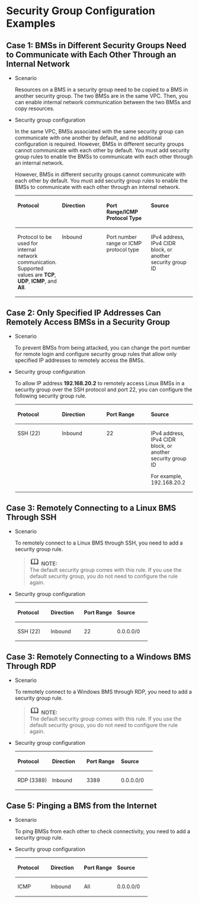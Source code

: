 # Security Group Configuration Examples<a name="EN-US_TOPIC_0140749075"></a>

## Case 1: BMSs in Different Security Groups Need to Communicate with Each Other Through an Internal Network<a name="section4744164052119"></a>

-   Scenario

    Resources on a BMS in a security group need to be copied to a BMS in another security group. The two BMSs are in the same VPC. Then, you can enable internal network communication between the two BMSs and copy resources.

-   Security group configuration

    In the same VPC, BMSs associated with the same security group can communicate with one another by default, and no additional configuration is required. However, BMSs in different security groups cannot communicate with each other by default. You must add security group rules to enable the BMSs to communicate with each other through an internal network.

    However, BMSs in different security groups cannot communicate with each other by default. You must add security group rules to enable the BMSs to communicate with each other through an internal network.

    <a name="table58694119222"></a>
    <table><thead align="left"><tr id="row1087231120228"><th class="cellrowborder" valign="top" width="25%" id="mcps1.1.5.1.1"><p id="p38731117224"><a name="p38731117224"></a><a name="p38731117224"></a>Protocol</p>
    </th>
    <th class="cellrowborder" valign="top" width="25%" id="mcps1.1.5.1.2"><p id="p18874111152218"><a name="p18874111152218"></a><a name="p18874111152218"></a>Direction</p>
    </th>
    <th class="cellrowborder" valign="top" width="25%" id="mcps1.1.5.1.3"><p id="p198751711112218"><a name="p198751711112218"></a><a name="p198751711112218"></a>Port Range/ICMP Protocol Type</p>
    </th>
    <th class="cellrowborder" valign="top" width="25%" id="mcps1.1.5.1.4"><p id="p987612111223"><a name="p987612111223"></a><a name="p987612111223"></a>Source</p>
    </th>
    </tr>
    </thead>
    <tbody><tr id="row108771811102212"><td class="cellrowborder" valign="top" width="25%" headers="mcps1.1.5.1.1 "><p id="p1987841117228"><a name="p1987841117228"></a><a name="p1987841117228"></a>Protocol to be used for internal network communication. Supported values are <strong id="b842352706192848"><a name="b842352706192848"></a><a name="b842352706192848"></a>TCP</strong>, <strong id="b842352706192851"><a name="b842352706192851"></a><a name="b842352706192851"></a>UDP</strong>, <strong id="b842352706192855"><a name="b842352706192855"></a><a name="b842352706192855"></a>ICMP</strong>, and <strong id="b842352706192858"><a name="b842352706192858"></a><a name="b842352706192858"></a>All</strong>.</p>
    </td>
    <td class="cellrowborder" valign="top" width="25%" headers="mcps1.1.5.1.2 "><p id="p78795112226"><a name="p78795112226"></a><a name="p78795112226"></a>Inbound</p>
    </td>
    <td class="cellrowborder" valign="top" width="25%" headers="mcps1.1.5.1.3 "><p id="p1988081172215"><a name="p1988081172215"></a><a name="p1988081172215"></a>Port number range or ICMP protocol type</p>
    </td>
    <td class="cellrowborder" valign="top" width="25%" headers="mcps1.1.5.1.4 "><p id="p8881141152212"><a name="p8881141152212"></a><a name="p8881141152212"></a>IPv4 address, IPv4 CIDR block, or another security group ID</p>
    </td>
    </tr>
    </tbody>
    </table>


## Case 2: Only Specified IP Addresses Can Remotely Access BMSs in a Security Group<a name="section175551446182411"></a>

-   Scenario

    To prevent BMSs from being attacked, you can change the port number for remote login and configure security group rules that allow only specified IP addresses to remotely access the BMSs.

-   Security group configuration

    To allow IP address  **192.168.20.2**  to remotely access Linux BMSs in a security group over the SSH protocol and port 22, you can configure the following security group rule.

    <a name="table939592217292"></a>
    <table><thead align="left"><tr id="row14399112282913"><th class="cellrowborder" valign="top" width="25%" id="mcps1.1.5.1.1"><p id="p640011222298"><a name="p640011222298"></a><a name="p640011222298"></a>Protocol</p>
    </th>
    <th class="cellrowborder" valign="top" width="25%" id="mcps1.1.5.1.2"><p id="p240119228296"><a name="p240119228296"></a><a name="p240119228296"></a>Direction</p>
    </th>
    <th class="cellrowborder" valign="top" width="25%" id="mcps1.1.5.1.3"><p id="p1640292262913"><a name="p1640292262913"></a><a name="p1640292262913"></a>Port Range</p>
    </th>
    <th class="cellrowborder" valign="top" width="25%" id="mcps1.1.5.1.4"><p id="p144030224297"><a name="p144030224297"></a><a name="p144030224297"></a>Source</p>
    </th>
    </tr>
    </thead>
    <tbody><tr id="row740482282910"><td class="cellrowborder" valign="top" width="25%" headers="mcps1.1.5.1.1 "><p id="p1740502282911"><a name="p1740502282911"></a><a name="p1740502282911"></a>SSH (22)</p>
    </td>
    <td class="cellrowborder" valign="top" width="25%" headers="mcps1.1.5.1.2 "><p id="p114068223298"><a name="p114068223298"></a><a name="p114068223298"></a>Inbound</p>
    </td>
    <td class="cellrowborder" valign="top" width="25%" headers="mcps1.1.5.1.3 "><p id="p20407172272919"><a name="p20407172272919"></a><a name="p20407172272919"></a>22</p>
    </td>
    <td class="cellrowborder" valign="top" width="25%" headers="mcps1.1.5.1.4 "><p id="p144081922162913"><a name="p144081922162913"></a><a name="p144081922162913"></a>IPv4 address, IPv4 CIDR block, or another security group ID</p>
    <p id="p1914761211308"><a name="p1914761211308"></a><a name="p1914761211308"></a>For example, 192.168.20.2</p>
    </td>
    </tr>
    </tbody>
    </table>


## Case 3: Remotely Connecting to a Linux BMS Through SSH<a name="section598913913262"></a>

-   Scenario

    To remotely connect to a Linux BMS through SSH, you need to add a security group rule.

    >![](public_sys-resources/icon-note.gif) **NOTE:**   
    >The default security group comes with this rule. If you use the default security group, you do not need to configure the rule again.  

-   Security group configuration

    <a name="table1385517143311"></a>
    <table><thead align="left"><tr id="row588161714332"><th class="cellrowborder" valign="top" width="25%" id="mcps1.1.5.1.1"><p id="p16897172333"><a name="p16897172333"></a><a name="p16897172333"></a>Protocol</p>
    </th>
    <th class="cellrowborder" valign="top" width="25%" id="mcps1.1.5.1.2"><p id="p179081717336"><a name="p179081717336"></a><a name="p179081717336"></a>Direction</p>
    </th>
    <th class="cellrowborder" valign="top" width="25%" id="mcps1.1.5.1.3"><p id="p109261743314"><a name="p109261743314"></a><a name="p109261743314"></a>Port Range</p>
    </th>
    <th class="cellrowborder" valign="top" width="25%" id="mcps1.1.5.1.4"><p id="p119341783314"><a name="p119341783314"></a><a name="p119341783314"></a>Source</p>
    </th>
    </tr>
    </thead>
    <tbody><tr id="row1994141717331"><td class="cellrowborder" valign="top" width="25%" headers="mcps1.1.5.1.1 "><p id="p199691712336"><a name="p199691712336"></a><a name="p199691712336"></a>SSH (22)</p>
    </td>
    <td class="cellrowborder" valign="top" width="25%" headers="mcps1.1.5.1.2 "><p id="p11971117113318"><a name="p11971117113318"></a><a name="p11971117113318"></a>Inbound</p>
    </td>
    <td class="cellrowborder" valign="top" width="25%" headers="mcps1.1.5.1.3 "><p id="p1898117103317"><a name="p1898117103317"></a><a name="p1898117103317"></a>22</p>
    </td>
    <td class="cellrowborder" valign="top" width="25%" headers="mcps1.1.5.1.4 "><p id="p129919171330"><a name="p129919171330"></a><a name="p129919171330"></a>0.0.0.0/0</p>
    </td>
    </tr>
    </tbody>
    </table>


## Case 3: Remotely Connecting to a Windows BMS Through RDP<a name="section3923173412303"></a>

-   Scenario

    To remotely connect to a Windows BMS through RDP, you need to add a security group rule.

    >![](public_sys-resources/icon-note.gif) **NOTE:**   
    >The default security group comes with this rule. If you use the default security group, you do not need to configure the rule again.  

-   Security group configuration

    <a name="table965119153116"></a>
    <table><thead align="left"><tr id="row365109123116"><th class="cellrowborder" valign="top" width="25%" id="mcps1.1.5.1.1"><p id="p766109193116"><a name="p766109193116"></a><a name="p766109193116"></a>Protocol</p>
    </th>
    <th class="cellrowborder" valign="top" width="25%" id="mcps1.1.5.1.2"><p id="p13661295317"><a name="p13661295317"></a><a name="p13661295317"></a>Direction</p>
    </th>
    <th class="cellrowborder" valign="top" width="25%" id="mcps1.1.5.1.3"><p id="p156611913114"><a name="p156611913114"></a><a name="p156611913114"></a>Port Range</p>
    </th>
    <th class="cellrowborder" valign="top" width="25%" id="mcps1.1.5.1.4"><p id="p76610953113"><a name="p76610953113"></a><a name="p76610953113"></a>Source</p>
    </th>
    </tr>
    </thead>
    <tbody><tr id="row56609143110"><td class="cellrowborder" valign="top" width="25%" headers="mcps1.1.5.1.1 "><p id="p36629143110"><a name="p36629143110"></a><a name="p36629143110"></a>RDP (3389)</p>
    </td>
    <td class="cellrowborder" valign="top" width="25%" headers="mcps1.1.5.1.2 "><p id="p116609143118"><a name="p116609143118"></a><a name="p116609143118"></a>Inbound</p>
    </td>
    <td class="cellrowborder" valign="top" width="25%" headers="mcps1.1.5.1.3 "><p id="p8664911310"><a name="p8664911310"></a><a name="p8664911310"></a>3389</p>
    </td>
    <td class="cellrowborder" valign="top" width="25%" headers="mcps1.1.5.1.4 "><p id="p4661496310"><a name="p4661496310"></a><a name="p4661496310"></a>0.0.0.0/0</p>
    </td>
    </tr>
    </tbody>
    </table>


## Case 5: Pinging a BMS from the Internet<a name="section136661726193213"></a>

-   Scenario

    To ping BMSs from each other to check connectivity, you need to add a security group rule.

-   Security group configuration

    <a name="table16931175453217"></a>
    <table><thead align="left"><tr id="row199311654123217"><th class="cellrowborder" valign="top" width="25%" id="mcps1.1.5.1.1"><p id="p593175443218"><a name="p593175443218"></a><a name="p593175443218"></a>Protocol</p>
    </th>
    <th class="cellrowborder" valign="top" width="25%" id="mcps1.1.5.1.2"><p id="p3931175418326"><a name="p3931175418326"></a><a name="p3931175418326"></a>Direction</p>
    </th>
    <th class="cellrowborder" valign="top" width="25%" id="mcps1.1.5.1.3"><p id="p15931185417321"><a name="p15931185417321"></a><a name="p15931185417321"></a>Port Range</p>
    </th>
    <th class="cellrowborder" valign="top" width="25%" id="mcps1.1.5.1.4"><p id="p17931654113219"><a name="p17931654113219"></a><a name="p17931654113219"></a>Source</p>
    </th>
    </tr>
    </thead>
    <tbody><tr id="row3931354103218"><td class="cellrowborder" valign="top" width="25%" headers="mcps1.1.5.1.1 "><p id="p10931205413321"><a name="p10931205413321"></a><a name="p10931205413321"></a>ICMP</p>
    </td>
    <td class="cellrowborder" valign="top" width="25%" headers="mcps1.1.5.1.2 "><p id="p15931175403219"><a name="p15931175403219"></a><a name="p15931175403219"></a>Inbound</p>
    </td>
    <td class="cellrowborder" valign="top" width="25%" headers="mcps1.1.5.1.3 "><p id="p093195483219"><a name="p093195483219"></a><a name="p093195483219"></a>All</p>
    </td>
    <td class="cellrowborder" valign="top" width="25%" headers="mcps1.1.5.1.4 "><p id="p15931175493216"><a name="p15931175493216"></a><a name="p15931175493216"></a>0.0.0.0/0</p>
    </td>
    </tr>
    </tbody>
    </table>


